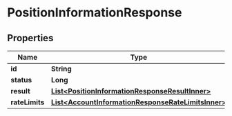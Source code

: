 

# PositionInformationResponse


## Properties

| Name | Type | Description | Notes |
|------------ | ------------- | ------------- | -------------|
|**id** | **String** |  |  [optional] |
|**status** | **Long** |  |  [optional] |
|**result** | [**List&lt;PositionInformationResponseResultInner&gt;**](PositionInformationResponseResultInner.md) |  |  [optional] |
|**rateLimits** | [**List&lt;AccountInformationResponseRateLimitsInner&gt;**](AccountInformationResponseRateLimitsInner.md) |  |  [optional] |



